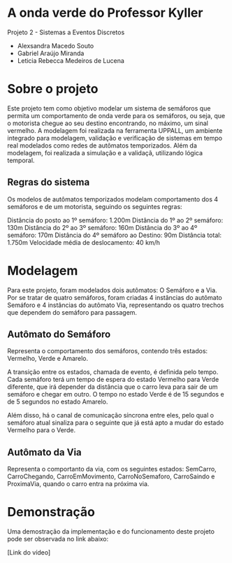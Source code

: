 # A onda verde do Professor Kyller
Projeto 2 - Sistemas a Eventos Discretos

* Alexsandra Macedo Souto
* Gabriel Araújo Miranda
* Leticia Rebecca Medeiros de Lucena

# Sobre o projeto
Este projeto tem como objetivo modelar um sistema de semáforos que permita um comportamento de onda verde para os semáforos, ou seja, que o motorista chegue ao seu destino encontrando, no máximo, um sinal vermelho.
A modelagem foi realizada na ferramenta UPPALL, um ambiente integrado para modelagem, validação e verificação de sistemas em tempo real modelados como redes de autômatos temporizados.
Além da modelagem, foi realizada a simulação e a validaçã, utilizando lógica temporal.

## Regras do sistema

Os modelos de autômatos temporizados modelam comportamento dos 4 semáforos e de um motorista, seguindo os seguintes regras:

Distância do posto ao 1º semáforo: 1.200m
Distância do 1º ao 2º semáforo: 130m
Distância do 2º ao 3º semáforo: 160m
Distância do 3º ao 4º semáforo: 170m
Distância do 4º semáforo ao Destino: 90m
Distância total: 1.750m
Velocidade média de deslocamento: 40 km/h

# Modelagem
Para este projeto, foram modelados dois autômatos: O Semáforo e a Via.
Por se tratar de quatro semáforos, foram criadas 4 instâncias do autômato Semáforo e 4 instâncias do autômato Via, representando os quatro trechos que dependem do semáforo para passagem.

## Autômato do Semáforo
Representa o comportamento dos semáforos, contendo três estados: Vermelho, Verde e Amarelo. 

A transição entre os estados, chamada de evento, é definida pelo tempo. Cada semáforo terá um tempo de espera do estado Vermelho para Verde diferente, que irá depender da distância que o carro leva para sair de um semáforo e chegar em outro. O tempo no estado Verde é de 15 segundos e de 5 segundos no estado Amarelo.

Além disso, há o canal de comunicação síncrona entre eles, pelo qual o semáforo atual sinaliza para o seguinte que já está apto a mudar do estado Vermelho para o Verde.

## Autômato da Via
Representa o comportanto da via, com os seguintes estados: SemCarro, CarroChegando, CarroEmMovimento, CarroNoSemaforo, CarroSaindo e ProximaVia, quando o carro entra na próxima via.

# Demonstração 

Uma demostração da implementação e do funcionamento deste projeto pode ser observada no link abaixo:

[Link do vídeo]
